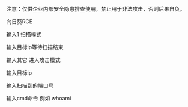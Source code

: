 注意：仅供企业内部安全隐患排查使用，禁止用于非法攻击，否则后果自负。

向日葵RCE

输入1 扫描模式

输入目标ip等待扫描结束



输入其它 进入攻击模式

输入目标ip

输入扫描到的端口号

输入cmd命令 例如 whoami
